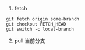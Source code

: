 1.  fetch
```
git fetch origin some-branch
git checkout FETCH_HEAD
git switch -c local-branch
``` 

2.  pull 当前分支  
